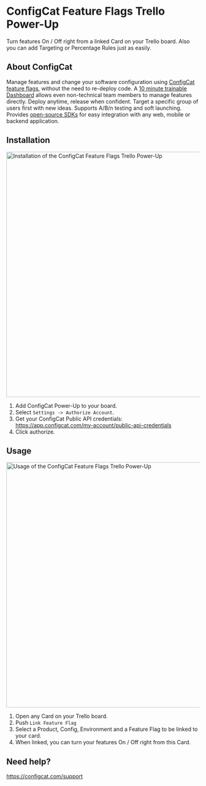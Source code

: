 # ConfigCat Feature Flags Trello Power-Up

Turn features On / Off right from a linked Card on your Trello board. Also you can add Targeting or Percentage Rules just as easily.

## About ConfigCat

Manage features and change your software configuration using [ConfigCat feature flags](https://configcat.com), without the need to re-deploy code. A [10 minute trainable Dashboard](https://app.configcat.com) allows even non-technical team members to manage features directly. Deploy anytime, release when confident. Target a specific group of users first with new ideas. Supports A/B/n testing and soft launching. Provides [open-source SDKs](https://github.com/configcat) for easy integration with any web, mobile or backend application.

## Installation
<img src="https://raw.githubusercontent.com/configcat/trello-powerup/master/src/assets/enable_trello.gif" alt="Installation of the ConfigCat Feature Flags Trello Power-Up" width="640"/>

1. Add ConfigCat Power-Up to your board.
2. Select `Settings -> Authorize Account`.
3. Get your ConfigCat Public API credentials: https://app.configcat.com/my-account/public-api-credentials
4. Click authorize.

## Usage
<img src="https://raw.githubusercontent.com/configcat/trello-powerup/master/src/assets/use_trello.gif" alt="Usage of the ConfigCat Feature Flags Trello Power-Up" width="640"/>

1. Open any Card on your Trello board.
2. Push `Link Feature Flag`
3. Select a Product, Config, Environment and a Feature Flag to be linked to your card.
4. When linked, you can turn your features On / Off right from this Card.

## Need help?

https://configcat.com/support
